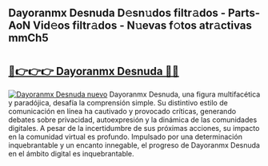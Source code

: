 ## Dayoranmx Desnuda D𝚎sn𝚞dos filtr𝚊dos - Parts-AoN Vid𝚎os filtr𝚊dos - N𝚞evas f𝚘tos atr𝚊ctivas mmCh5

# <h2><a href="http://mbatmwe.tromn.icu/?c=Dayoranmx+Desnuda">🔗👉👉👉 Dayoranmx Desnuda 🔗🔗</a></h2>

[![Dayoranmx Desnuda nuevo](https://i.imgur.com/pEAQMta.gif)](http://mbatmwe.tromn.icu/?c=Dayoranmx+Desnuda)
Dayoranmx Desnuda, una figura multifacética y paradójica, desafía la comprensión simple. Su distintivo estilo de comunicación en línea ha cautivado y provocado críticas, generando debates sobre privacidad, autoexpresión y la dinámica de las comunidades digitales. A pesar de la incertidumbre de sus próximas acciones, su impacto en la comunidad virtual es profundo. Impulsado por una determinación inquebrantable y un encanto innegable, el progreso de Dayoranmx Desnuda en el ámbito digital es inquebrantable.
